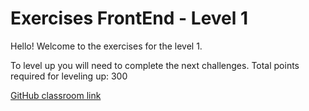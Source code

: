 # Exercises FrontEnd - Level 1

Hello! Welcome to the exercises for the level 1.

To level up you will need to complete the next challenges. Total points required for leveling up: 300


[GitHub classroom link](https://classroom.github.com/a/w_F7VAE8)